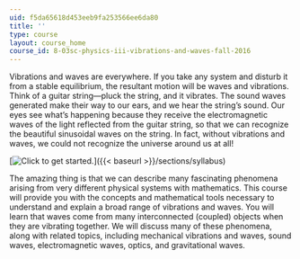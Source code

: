 ```yaml
---
uid: f5da65618d453eeb9fa253566ee6da80
title: ''
type: course
layout: course_home
course_id: 8-03sc-physics-iii-vibrations-and-waves-fall-2016
---
```

Vibrations and waves are everywhere. If you take any system and disturb it from a stable equilibrium, the resultant motion will be waves and vibrations. Think of a guitar string—pluck the string, and it vibrates. The sound waves generated make their way to our ears, and we hear the string’s sound. Our eyes see what’s happening because they receive the electromagnetic waves of the light reflected from the guitar string, so that we can recognize the beautiful sinusoidal waves on the string. In fact, without vibrations and waves, we could not recognize the universe around us at all!

[![Click to get started.](/images/button_start.png)]({{< baseurl >}}/sections/syllabus)

The amazing thing is that we can describe many fascinating phenomena arising from very different physical systems with mathematics. This course will provide you with the concepts and mathematical tools necessary to understand and explain a broad range of vibrations and waves. You will learn that waves come from many interconnected (coupled) objects when they are vibrating together. We will discuss many of these phenomena, along with related topics, including mechanical vibrations and waves, sound waves, electromagnetic waves, optics, and gravitational waves.
